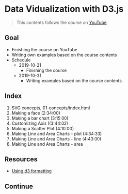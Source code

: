 # Data Vidualization with D3.js

> This contents follows the course on [YouTube](https://www.youtube.com/watch?v=_8V5o2UHG0E)

## Goal

- Finishing the course on YouTube
- Writing own examples based on the course contents
- Schedule
  - 2019-10-21
    - Finishing the course
  - 2019-10-31
    - Writing examples based on the course contents

## Index

1. SVG concepts, 01-concepts/index.html
2. Making a face (2:34:00)
3. Making a bar chart (3:15:00)
4. Customizing Axis ((3:44:02)
5. Making a Scatter Plot (4:10:00)
6. Making Line and Area Charts - plot (4:34:33)
7. Making Line and Area Charts - line (4:43:00)
8. Making Line and Area Charts - area

## Resources

- [Using d3 formatting](http://bl.ocks.org/zanarmstrong/05c1e95bf7aa16c4768e)

## Continue

<!-- 4:55:28 -->
